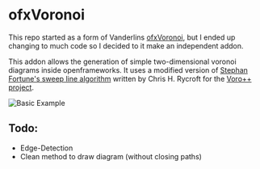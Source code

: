 # ofxVoronoi

This repo started as a form of Vanderlins [ofxVoronoi](https://github.com/vanderlin/ofxVoronoi), but I ended up changing to much code so I decided to it make an independent addon.

This addon allows the generation of simple two-dimensional voronoi diagrams inside openframeworks. It uses a modified version of [Stephan Fortune's sweep line algorithm](http://ect.bell-labs.com/who/sjf/) written by Chris H. Rycroft for the [Voro++ project](http://math.lbl.gov/voro++/).

![Basic Example](https://github.com/madc/ofxVoronoi/raw/master/ofxVoronoi_Screenshot.png)

## Todo:

- Edge-Detection
- Clean method to draw diagram (without closing paths)

